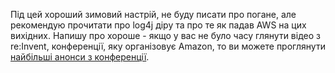 Під цей хороший зимовий настрій, не буду писати про погане, але рекомендую прочитати про log4j діру та про те як падав AWS на цих вихідних. Напишу про хороше - якщо у вас не було часу глянути відео з re:Invent, конференції, яку організовує Amazon, то ви можете проглянути [найбільші анонси з конференції](https://aws.amazon.com/blogs/aws/top-announcements-of-aws-reinvent-2021/).